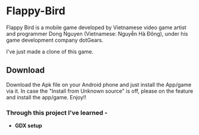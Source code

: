 # Flappy-Bird
Flappy Bird is a mobile game developed by Vietnamese video game artist and programmer Dong Nguyen (Vietnamese: Nguyễn Hà Đông), under his game development company dotGears.

I've just made a clone of this game.
## Download
Download the Apk file on your Android phone and just install the App/game via it. In case the "Install from Unknown source" is off, please on the feature and install the app/game. Enjoy!!

### Through this project I've learned -
* **GDX setup**
